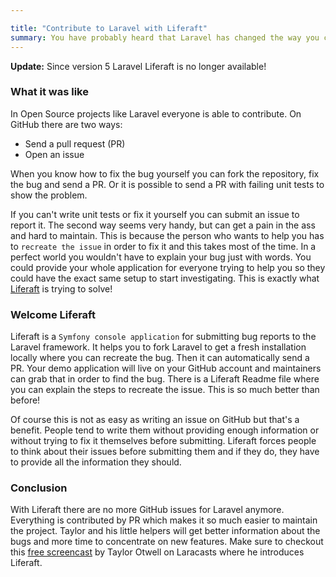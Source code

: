 ```yaml
---

title: "Contribute to Laravel with Liferaft"
summary: You have probably heard that Laravel has changed the way you can submit bug reports. If you haven't, take a look at its GitHub page and you won't find any `Issues` tab anymore. Read on and I will tell you what this is all about. 
---
```


<div class="blognote"><strong>Update:</strong> Since version 5 Laravel Liferaft is
 no longer available!</div>


### What it was like

In Open Source projects like Laravel everyone is able to contribute. On GitHub there are two ways:
<ul>
	<li>Send a pull request (PR)</li>
	<li>Open an issue</li>
</ul>

When you know how to fix the bug yourself you can fork the repository, fix the bug and send a PR. Or it is possible to send a PR with failing unit tests to show the problem.

If you can't write unit tests or fix it yourself you can submit an issue to report it.
The second way seems very handy, but can get a pain in the ass and hard to maintain. This is because the person who wants to help you has to `recreate the issue` in order to fix it and this takes most of the time.
In a perfect world you wouldn't have to explain your bug just with words. You could provide your whole application for everyone trying to help you so they could have the exact same setup to start investigating. This is exactly what [Liferaft](http://laravel.com/docs/contributions) is trying to solve!

### Welcome Liferaft

Liferaft is a `Symfony console application` for submitting bug reports to the Laravel framework. It helps you to fork Laravel to get a fresh installation locally where you can recreate the bug. Then it can automatically send a PR.
Your demo application will live on your GitHub account and maintainers can grab that in order to find the bug. There is a Liferaft Readme file where you can explain the steps to recreate the issue. This is so much better than before!

Of course this is not as easy as writing an issue on GitHub but that's a benefit. People tend to write them without providing enough information or without trying to fix it themselves before submitting. Liferaft forces people to think about their issues before submitting them and if they do, they have to provide all the information they should.

### Conclusion

With Liferaft there are no more GitHub issues for Laravel anymore. Everything is contributed by PR which makes it so much easier to maintain the project. Taylor and his little helpers will get better information about the bugs and more time to concentrate on new features.
Make sure to checkout this [free screencast](https://laracasts.com/lessons/introducing-laravel-liferaft) by Taylor Otwell on Laracasts where he introduces Liferaft.

